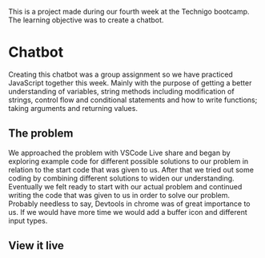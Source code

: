This is a project made during our fourth week at the Technigo bootcamp. The learning objective was to create a chatbot.

# Chatbot

Creating this chatbot was a group assignment so we have practiced JavaScript together this week. Mainly with the purpose of getting a better understanding of variables, string methods including modification of strings, control flow and conditional statements and how to write functions; taking arguments and returning values.

## The problem

We approached the problem with VSCode Live share and began by exploring example code for different possible solutions to our problem in relation to the start code that was given to us. After that we tried out some coding by combining different solutions to widen our understanding. Eventually we felt ready to start with our actual problem and continued writing the code that was given to us in order to solve our problem. Probably needless to say, Devtools in chrome was of great importance to us. If we would have more time we would add a buffer icon and different input types.

## View it live


